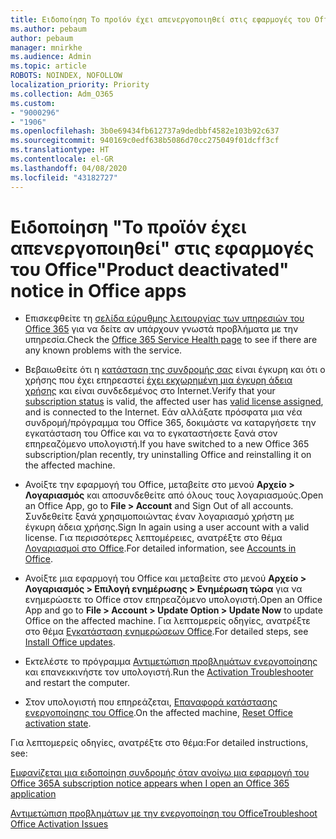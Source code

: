 ```yaml
---
title: Ειδοποίηση Το προϊόν έχει απενεργοποιηθεί στις εφαρμογές του Office
ms.author: pebaum
author: pebaum
manager: mnirkhe
ms.audience: Admin
ms.topic: article
ROBOTS: NOINDEX, NOFOLLOW
localization_priority: Priority
ms.collection: Adm_O365
ms.custom:
- "9000296"
- "1906"
ms.openlocfilehash: 3b0e69434fb612737a9dedbbf4582e103b92c637
ms.sourcegitcommit: 940169c0edf638b5086d70cc275049f01dcff3cf
ms.translationtype: HT
ms.contentlocale: el-GR
ms.lasthandoff: 04/08/2020
ms.locfileid: "43182727"
---
```

# <a name="product-deactivated-notice-in-office-apps"></a><span data-ttu-id="4f65e-102">Ειδοποίηση "Το προϊόν έχει απενεργοποιηθεί" στις εφαρμογές του Office</span><span class="sxs-lookup"><span data-stu-id="4f65e-102">"Product deactivated" notice in Office apps</span></span>

- <span data-ttu-id="4f65e-103">Επισκεφθείτε τη [σελίδα εύρυθμης λειτουργίας των υπηρεσιών του Office 365](https://docs.microsoft.com/office365/enterprise/view-service-health) για να δείτε αν υπάρχουν γνωστά προβλήματα με την υπηρεσία.</span><span class="sxs-lookup"><span data-stu-id="4f65e-103">Check the [Office 365 Service Health page](https://docs.microsoft.com/office365/enterprise/view-service-health) to see if there are any known problems with the service.</span></span>

- <span data-ttu-id="4f65e-104">Βεβαιωθείτε ότι η [κατάσταση της συνδρομής σας](https://support.office.com/article/unlicensed-product-and-activation-errors-in-office-0d23d3c0-c19c-4b2f-9845-5344fedc4380#bkmk_checksubscription) είναι έγκυρη και ότι ο χρήσης που έχει επηρεαστεί [έχει εκχωρημένη μια έγκυρη άδεια χρήσης](https://support.office.com/article/997596B5-4173-4627-B915-36ABAC6786DC?wt.mc_id=Alchemy_ClientDIA) και είναι συνδεδεμένος στο Internet.</span><span class="sxs-lookup"><span data-stu-id="4f65e-104">Verify that your [subscription status](https://support.office.com/article/unlicensed-product-and-activation-errors-in-office-0d23d3c0-c19c-4b2f-9845-5344fedc4380#bkmk_checksubscription) is valid, the affected user has [valid license assigned](https://support.office.com/article/997596B5-4173-4627-B915-36ABAC6786DC?wt.mc_id=Alchemy_ClientDIA), and is connected to the Internet.</span></span> <span data-ttu-id="4f65e-105">Εάν αλλάξατε πρόσφατα μια νέα συνδρομή/πρόγραμμα του Office 365, δοκιμάστε να καταργήσετε την εγκατάσταση του Office και να το εγκαταστήσετε ξανά στον επηρεαζόμενο υπολογιστή.</span><span class="sxs-lookup"><span data-stu-id="4f65e-105">If you have switched to a new Office 365 subscription/plan recently, try uninstalling Office and reinstalling it on the affected machine.</span></span>

- <span data-ttu-id="4f65e-106">Ανοίξτε την εφαρμογή του Office, μεταβείτε στο μενού **Αρχείο > Λογαριασμός** και αποσυνδεθείτε από όλους τους λογαριασμούς.</span><span class="sxs-lookup"><span data-stu-id="4f65e-106">Open an Office App, go to **File > Account** and Sign Out of all accounts.</span></span> <span data-ttu-id="4f65e-107">Συνδεθείτε ξανά χρησιμοποιώντας έναν λογαριασμό χρήστη με έγκυρη άδεια χρήσης.</span><span class="sxs-lookup"><span data-stu-id="4f65e-107">Sign In again using a user account with a valid license.</span></span> <span data-ttu-id="4f65e-108">Για περισσότερες λεπτομέρειες, ανατρέξτε στο θέμα [Λογαριασμοί στο Office](https://support.office.com/article/accounts-in-office-628ea040-f265-49de-b986-be09c3ebf8a9?ui=en-US&rs=en-GB&ad=GB).</span><span class="sxs-lookup"><span data-stu-id="4f65e-108">For detailed information, see [Accounts in Office](https://support.office.com/article/accounts-in-office-628ea040-f265-49de-b986-be09c3ebf8a9?ui=en-US&rs=en-GB&ad=GB).</span></span>

- <span data-ttu-id="4f65e-109">Ανοίξτε μια εφαρμογή του Office και μεταβείτε στο μενού **Αρχείο > Λογαριασμός > Επιλογή ενημέρωσης > Ενημέρωση τώρα** για να ενημερώσετε το Office στον επηρεαζόμενο υπολογιστή.</span><span class="sxs-lookup"><span data-stu-id="4f65e-109">Open an Office App and go to **File > Account > Update Option > Update Now** to update Office on the affected machine.</span></span> <span data-ttu-id="4f65e-110">Για λεπτομερείς οδηγίες, ανατρέξτε στο θέμα [Εγκατάσταση ενημερώσεων Office](https://support.office.com/article/install-office-updates-2ab296f3-7f03-43a2-8e50-46de917611c5).</span><span class="sxs-lookup"><span data-stu-id="4f65e-110">For detailed steps, see [Install Office updates](https://support.office.com/article/install-office-updates-2ab296f3-7f03-43a2-8e50-46de917611c5).</span></span>

- <span data-ttu-id="4f65e-111">Εκτελέστε το πρόγραμμα [Αντιμετώπιση προβλημάτων ενεργοποίησης](https://aka.ms/SARA-OfficeActivation-Alchemy) και επανεκκινήστε τον υπολογιστή.</span><span class="sxs-lookup"><span data-stu-id="4f65e-111">Run the [Activation Troubleshooter](https://aka.ms/SARA-OfficeActivation-Alchemy) and restart the computer.</span></span>

- <span data-ttu-id="4f65e-112">Στον υπολογιστή που επηρεάζεται, [Επαναφορά κατάστασης ενεργοποίησης του Office](https://techcommunity.microsoft.com/t5/Office-365-ProPlus/Reset-Office-365-ProPlus-activation-state/td-p/331632).</span><span class="sxs-lookup"><span data-stu-id="4f65e-112">On the affected machine, [Reset Office activation state](https://techcommunity.microsoft.com/t5/Office-365-ProPlus/Reset-Office-365-ProPlus-activation-state/td-p/331632).</span></span>

<span data-ttu-id="4f65e-113">Για λεπτομερείς οδηγίες, ανατρέξτε στο θέμα:</span><span class="sxs-lookup"><span data-stu-id="4f65e-113">For detailed instructions, see:</span></span> 

[<span data-ttu-id="4f65e-114">Εμφανίζεται μια ειδοποίηση συνδρομής όταν ανοίγω μια εφαρμογή του Office 365</span><span class="sxs-lookup"><span data-stu-id="4f65e-114">A subscription notice appears when I open an Office 365 application</span></span>](https://support.office.com/article/a-subscription-notice-appears-when-i-open-an-office-365-application-4cabe32c-f594-4c0e-9191-3d3ade10cceb)

[<span data-ttu-id="4f65e-115">Αντιμετώπιση προβλημάτων με την ενεργοποίηση του Office</span><span class="sxs-lookup"><span data-stu-id="4f65e-115">Troubleshoot Office Activation Issues</span></span>](https://support.office.com/article/unlicensed-product-and-activation-errors-in-office-0d23d3c0-c19c-4b2f-9845-5344fedc4380)

